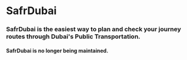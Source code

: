 # SafrDubai
### SafrDubai is the easiest way to plan and check your journey routes through Dubai's Public Transportation.

#### SafrDubai is no longer being maintained. 
